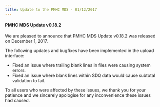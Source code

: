 ```yaml
---
title: Update to the PMHC MDS - 01/12/2017
---
```


#### PMHC MDS Update v0.18.2 ####

We are pleased to announce that PMHC MDS Update v0.18.2 was released on
December 1, 2017.

The following updates and bugfixes have been implemented in the upload interface:

* Fixed an issue where trailing blank lines in files were causing system errors.
* Fixed an issue where blank lines within SDQ data would cause subtotal validation to fail.

To all users who were affected by these issues, we thank you for your patience and we sincerely apologise for any inconvenience these issues had caused.
